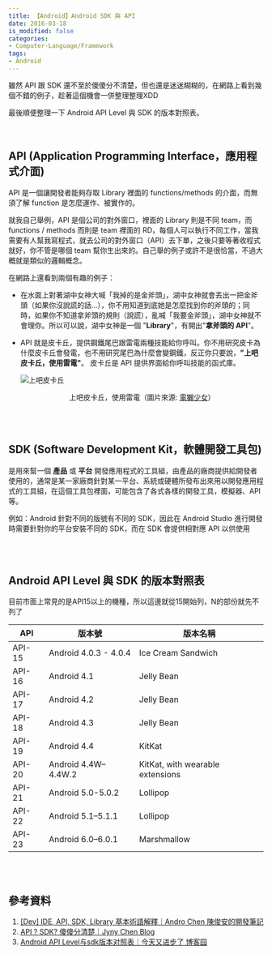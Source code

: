 ```yaml
---
title: 【Android】Android SDK 與 API
date: 2016-03-18
is_modified: false
categories:
- Computer-Language/Framework
tags:
- Android
--- 
```


雖然 API 跟 SDK 還不至於傻傻分不清楚，但也還是迷迷糊糊的，在網路上看到幾個不錯的例子，趁著這個機會一併整理整理XDD
 
最後順便整理一下 Android API Level 與 SDK 的版本對照表。
<!--more-->
<br> 

## API (Application Programming Interface，應用程式介面)

API 是一個讓開發者能夠存取 Library 裡面的 functions/methods 的介面，而無須了解 function 是怎麼運作、被實作的。  
      
就我自己舉例，API 是個公司的對外窗口，裡面的 Library 則是不同 team，而 functions / methods 而則是 team 裡面的 RD，每個人可以執行不同工作，當我需要有人幫我寫程式，就去公司的對外窗口（API）去下單，之後只要等著收程式就好，你不管是哪個 team 幫你生出來的。自己舉的例子或許不是很恰當，不過大概就是類似的邏輯概念。  
      
在網路上還看到兩個有趣的例子：

-   在水面上對著湖中女神大喊「我掉的是金斧頭」，湖中女神就會丟出一把金斧頭（如果你沒說謊的話...），你不用知道到底她是怎麼找到你的斧頭的；同時，如果你不知道拿斧頭的規則（說謊），亂喊「我要金斧頭」，湖中女神就不會理你。所以可以說，湖中女神是一個 "**Library**"，有開出"**拿斧頭的 API**"。  
    
-   API 就是皮卡丘，提供鋼鐵尾巴跟雷電兩種技能給你呼叫。你不用研究皮卡為什麼皮卡丘會發電，也不用研究尾巴為什麼會變鋼鐵，反正你只要說，**"上吧皮卡丘，使用雷電"**。 皮卡丘是 API 提供界面給你呼叫技能的函式庫。 

    ![上吧皮卡丘](https://imgur.com/8Hn06ql.jpg)
    <center class="imgtext"> 上吧皮卡丘，使用雷電（圖片來源: <a href="https://agirls.aotter.net/post/52299" class="imgtext">電獺少女</a>）</center> 

<br><br>

## SDK (Software Development Kit，軟體開發工具包)
是用來幫一個 **產品** 或 **平台** 開發應用程式的工具組，由產品的廠商提供給開發者使用的，通常是某一家廠商針對某一平台、系統或硬體所發布出來用以開發應用程式的工具組，在這個工具包裡面，可能包含了各式各樣的開發工具，模擬器、API 等。  
      
例如：Android 針對不同的版號有不同的 SDK，因此在 Android Studio 進行開發時需要針對你的平台安裝不同的 SDK，而在 SDK 會提供相對應 API 以供使用  
      
<br><br>

## Android API Level 與 SDK 的版本對照表
目前市面上常見的是API15以上的機種，所以這邊就從15開始列，N的部份就先不列了  

|      API       |版本號                          |版本名稱                     |
|----------------|-------------------------------|-----------------------------|
|API-15          |Android 4.0.3 - 4.0.4          |Ice Cream Sandwich           |
|API-16          |Android 4.1                    |Jelly Bean                   |
|API-17          |Android 4.2                    |Jelly Bean                   |
|API-18          |Android 4.3                    |Jelly Bean                   |
|API-19          |Android 4.4                    |KitKat                       |
|API-20          |Android 4.4W–4.4W.2            |KitKat, with wearable extensions|
|API-21          |Android 5.0-5.0.2              |Lollipop                     |
|API-22          |Android 5.1–5.1.1              |Lollipop                     |    
|API-23          |Android 6.0–6.0.1              |Marshmallow                  |   
       
<br><br>

## 參考資料
1. [[Dev] IDE, API, SDK, Library 基本術語解釋｜Andro Chen 陳俊安的開發筆記](http://androchen.logdown.com/posts/2014/04/13/api-sdk-library)
2. [API ? SDK? 傻傻分清楚｜Jyny Chen Blog](http://blog.jyny.tw/2013/01/api-sdk.html)
3. [Android API Level与sdk版本对照表｜今天又进步了  博客园](http://www.cnblogs.com/wawahaha/p/4916196.html)
 